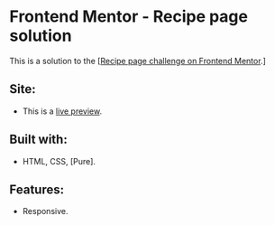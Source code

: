 # Frontend Mentor - Recipe page solution


This is a solution to the  [[Recipe page challenge on Frontend Mentor](https://www.frontendmentor.io/challenges/recipe-page-KiTsR8QQKm).]

## Site:

-   This is a  [live preview](https://recipe-page-raj.vercel.app/).

## Built with:

-   HTML, CSS, [Pure].

## Features:

-   Responsive.
